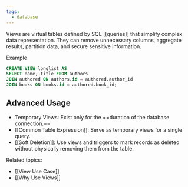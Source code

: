 ```yaml
---
tags:
  - database
---
```

Views are virtual tables defined by SQL [[queries]] that simplify complex data representation. They can remove unnecessary columns, aggregate results, partition data, and secure sensitive information.

Example
```sql
CREATE VIEW longlist AS
SELECT name, title FROM authors
JOIN authored ON authors.id = authored.author_id
JOIN books ON books.id = authored.book_id;
```

## Advanced Usage

- Temporary Views: Exist only for the ==duration of the database connection.==
- [[Common Table Expression]]: Serve as temporary views for a single query.
- [[Soft Deletion]]: Use views and triggers to mark records as deleted without physically removing them from the table.

Related topics:
- [[View Use Case]]
- [[Why Use Views]]

